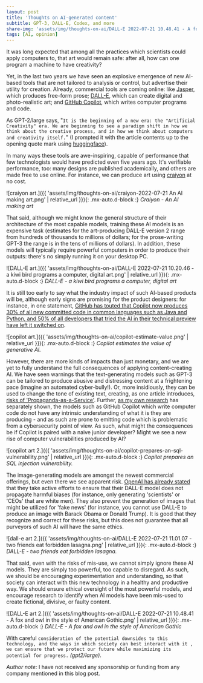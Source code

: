 ```yaml
---
layout: post
title: 'Thoughts on AI-generated content'
subtitle: GPT-3, DALL-E, Codex, and more
share-img: 'assets/img/thoughts-on-ai/DALL-E 2022-07-21 10.48.41 - A fox and owl in the style of American Gothic.png'
tags: [AI, opinion]
---
```

It was long expected that among all the practices which scientists could apply computers to, that art would remain safe: after all, how can one program a machine to have creativity?

Yet, in the last two years we have seen an explosive emergence of new AI-based tools that are not tailored to analysis or control, but advertise their utility for creation.
Already, commercial tools are coming online: like [Jasper](https://www.jasper.ai/), which produces free-form prose; [DALL-E](https://openai.com/dall-e-2/), which can create digital and photo-realistic art; and [GitHub Copilot](https://github.com/features/copilot), which writes computer programs and code.

As GPT-2/large says, "`It is the beginning of a new era: the "Artificial Creativity" era. We are beginning to see a paradigm shift in how we think about the creative process, and in how we think about computers and creativity itself.`" (I prompted it with the article contents up to the opening quote mark using [huggingface](https://transformer.huggingface.co/doc/distil-gpt2)).

In many ways these tools are awe-inspiring, capable of performance that few technologists would have predicted even five years ago. It's verifiable performance, too: many designs are published academically, and others are made free to use online. For instance, we can produce art using [craiyon](https://www.craiyon.com/) at no cost.

![craiyon art.]({{ 'assets/img/thoughts-on-ai/craiyon-2022-07-21 An AI making art.png' | relative_url }}){: .mx-auto.d-block :}
*Craiyon - An AI making art*

That said, although we might know the general structure of their architecture of the most capable models, training these AI models is an expensive task (estimates for the art-producing DALL-E version 2 range from hundreds of thousands to millions of dollars; for the prose-writing GPT-3 the range is in the tens of millions of dollars).
In addition, these models will typically require powerful computers in order to produce their outputs: there's no simply running it on your desktop PC.

![DALL-E art.]({{ 'assets/img/thoughts-on-ai/DALL-E 2022-07-21 10.20.46 - a kiwi bird programs a computer, digital art.png' | relative_url }}){: .mx-auto.d-block :}
*DALL-E - a kiwi bird programs a computer, digital art*

It is still too early to say what the industry impact of such AI-based products will be, although early signs are promising for the product designers: for instance, in one statement, [GitHub has touted that Copilot now produces 30% of all new committed code in common languages such as Java and Python, and 50% of all developers that tried the AI in their technical preview have left it switched on](https://www.axios.com/2021/10/27/copilot-artificial-intelligence-coding-github). 

![copilot art.]({{ 'assets/img/thoughts-on-ai/copilot-estimate-value.png' | relative_url }}){: .mx-auto.d-block :}
*Copilot estimates the value of generative AI.*

However, there are more kinds of impacts than just monetary, and we are yet to fully understand the full consequences of applying content-creating AI.
We have seen warnings that the text-generating models such as GPT-3 can be tailored to produce abusive and distressing content at a frightening pace (imagine an automated cyber-bully!). Or, more insidiously, they can be used to change the tone of existing text, creating, as one article introduces, [risks of 'Propaganda-as-a-Service'](https://www.computer.org/csdl/proceedings-article/sp/2022/131600b532/1CIO7BDk9sA).
Further, [as my own research](https://arxiv.org/abs/2108.09293) has separately shown, the models such as GitHub Copilot which write computer code do not have any intrinsic understanding of what it is they are producing - and as such are prone to emitting code which is problematic from a cybersecurity point of view. As such, what might the consequences be if Copilot is paired with a naive junior developer? Might we see a new rise of computer vulnerabilities produced by AI?

![copilot art 2.]({{ 'assets/img/thoughts-on-ai/copilot-prepares-an-sql-vulnerability.png' | relative_url }}){: .mx-auto.d-block :}
*Copilot prepares an SQL injection vulnerability.*

The image-generating models are amongst the newest commercial offerings, but even there we see apparent risk. [OpenAI has already stated](https://openai.com/blog/dall-e-2-pre-training-mitigations/) that they take active efforts to ensure that their DALL-E model does not propagate harmful biases (for instance, only generating 'scientists' or 'CEOs' that are white men). They also prevent the generation of images that might be utilized for 'fake news' (for instance, you cannot use DALL-E to produce an image with Barack Obama or Donald Trump). It is good that they recognize and correct for these risks, but this does not guarantee that all purveyors of such AI will have the same ethics.

![dall-e art 2.]({{ 'assets/img/thoughts-on-ai/DALL-E 2022-07-21 11.01.07 - two friends eat forbidden lasagna.png' | relative_url }}){: .mx-auto.d-block :}
*DALL-E - two friends eat forbidden lasagna.*

That said, even with the risks of mis-use, we cannot simply ignore these AI models. They are simply too powerful, too capable to disregard. As such, we should be encouraging experimentation and understanding, so that society can interact with this new technology in a healthy and productive way. We should ensure ethical oversight of the most powerful models, and encourage research to identify when AI models have been mis-used to create fictional,  divisive, or faulty content. 

![DALL-E art 2.]({{ 'assets/img/thoughts-on-ai/DALL-E 2022-07-21 10.48.41 - A fox and owl in the style of American Gothic.png' | relative_url }}){: .mx-auto.d-block :}
*DALL-E - A fox and owl in the style of American Gothic*

With careful `consideration of the potential downsides to this technology, and the ways in which society can best interact with it , we can ensure that we protect our future while maximizing its potential for progress.` *(gpt2/large)*.

*Author note:* I have not received any sponsorship or funding from any company mentioned in this blog post.